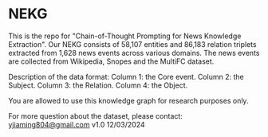 # NEKG
This is the repo for "Chain-of-Thought Prompting for News Knowledge Extraction". Our NEKG consists of 58,107 entities and 86,183 relation triplets extracted from 1,628 news events across various domains. The news events are collected from Wikipedia, Snopes and the MultiFC dataset.

Description of the data format:
Column 1: the Core event.
Column 2: the Subject.
Column 3: the Relation.
Column 4: the Object.

You are allowed to use this knowledge graph for research purposes only.

For more question about the dataset, please contact:
yjiaming804@gmail.com
v1.0 12/03/2024

